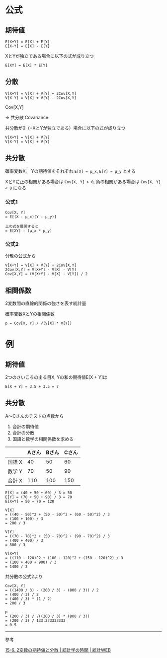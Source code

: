 # 公式

## 期待値

```
E[X+Y] = E[X] + E[Y]
E[X-Y] = E[X] - E[Y]
```

XとYが独立である場合に以下の式が成り立つ

```
E[XY] = E[X] * E[Y]
```

## 分散

```
V[X+Y] = V[X] + V[Y] + 2Cov[X,Y]
V[X-Y] = V[X] + V[Y] - 2Cov[X,Y]
```

Cov[X,Y]

=> 共分散 Covariance

共分散が0（=XとYが独立である）場合に以下の式が成り立つ

```
V[X+Y] = V[X] + V[Y]
V[X-Y] = V[X] + V[Y]
```

## 共分散

確率変数X,　Yの期待値をそれぞれ `E[X] = μ_x`, `E[Y] = μ_y` とする

XとYに正の相関がある場合は `Cov[X, Y] > 0`, 負の相関がある場合は `Cov[X, Y] < 0` になる

### 公式1

```
Cov[X, Y]
= E[(X - μ_x)(Y - μ_y)]

上の式を展開すると
= E[XY] - (μ_x * μ_y)
```

### 公式2

分散の公式から

```
V[X+Y] = V[X] + V[Y] + 2Cov[X,Y]
2Cov[X,Y] = V[X+Y] - V[X] - V[Y]
Cov[X,Y] = (V[X+Y] - V[X] - V[Y]) / 2
```

## 相関係数

2変数間の直線的関係の強さを表す統計量

確率変数XとYの相関係数

```
p = Cov[X, Y] / √(V[X] * V[Y])
```

# 例

## 期待値

2つのさいころの出る目X, Yの和の期待値E[X + Y]は

```
E[X + Y] = 3.5 + 3.5 = 7
```

## 共分散

A～Cさんのテストの点数から

1. 合計の期待値
1. 合計の分散
1. 国語と数学の相関係数を求める

||Aさん|Bさん|Cさん|
|---|---|---|---|
|国語 X|40|50|60|
|数学 Y|70|50|90|
|合計 X|110|100|150|

```
E[X] = (40 + 50 + 60) / 3 = 50
E[Y] = (70 + 50 + 90) / 3 = 70
E[X+Y] = 50 + 70 = 120
```

```
V[X]
= ((40 - 50)^2 + (50 - 50)^2 + (60 - 50)^2) / 3
= (100 + 100) / 3
= 200 / 3

V[Y]
= ((70 - 70)^2 + (50 - 70)^2 + (90 - 70)^2) / 3
= (400 + 400) / 3
= 800 / 3

V[X+Y]
= ((110 - 120)^2 + (100 - 120)^2 + (150 - 120)^2) / 3
= (100 + 400 + 900) / 3
= 1400 / 3
```

共分散の公式2より

```
Cov[X, Y]
= ((1400 / 3) - (200 / 3) - (800 / 3)) / 2
= (400 / 3) / 2
= (400 / 3) * (1 / 2)
= 200 / 3
```

```
p
= (200 / 3) / √((200 / 3) * (800 / 3))
= (200 / 3) / 133.333333333
= 0.5
```

---

参考

[15-6. 2変数の期待値と分散 | 統計学の時間 | 統計WEB](https://bellcurve.jp/statistics/course/18592.html)
